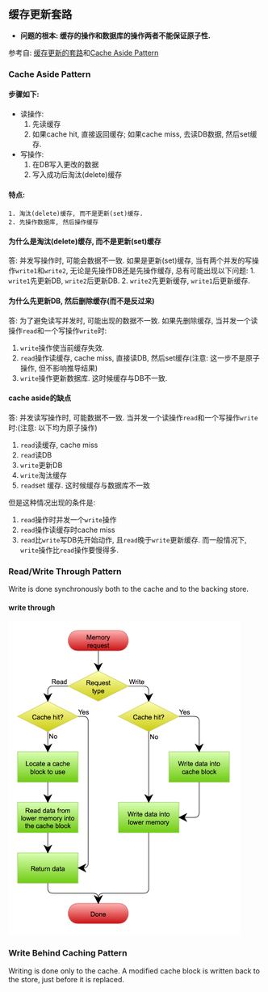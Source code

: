 ## 缓存更新套路

- **问题的根本: 缓存的操作和数据库的操作两者不能保证原子性.**

参考自: [缓存更新的套路](https://coolshell.cn/articles/17416.html)和[Cache Aside Pattern](https://mp.weixin.qq.com/s/7IgtwzGC0i7Qh9iTk99Bww)

### Cache Aside Pattern
#### 步骤如下:
- 读操作:
    1. 先读缓存
    2. 如果cache hit, 直接返回缓存; 如果cache miss, 去读DB数据, 然后set缓存.
- 写操作:
    1. 在DB写入更改的数据
    2. 写入成功后淘汰(delete)缓存

#### 特点: 
    1. 淘汰(delete)缓存, 而不是更新(set)缓存.
    2. 先操作数据库, 然后操作缓存

#### 为什么是淘汰(delete)缓存, 而不是更新(set)缓存
答: 并发写操作时, 可能会数据不一致.
如果是更新(set)缓存, 当有两个并发的写操作```write1```和```write2```, 无论是先操作DB还是先操作缓存, 总有可能出现以下问题:
    1. ```write1```先更新DB, ```write2```后更新DB.
    2. ```write2```先更新缓存, ```write1```后更新缓存.

#### 为什么先更新DB, 然后删除缓存(而不是反过来)
答: 为了避免读写并发时, 可能出现的数据不一致.
如果先删除缓存, 当并发一个读操作```read```和一个写操作```write```时:
1. ```write```操作使当前缓存失效.
2. ```read```操作读缓存, cache miss, 直接读DB, 然后set缓存(注意: 这一步不是原子操作, 但不影响推导结果)
3. ```write```操作更新数据库. 这时候缓存与DB不一致.

#### cache aside的缺点
答: 并发读写操作时, 可能数据不一致.
当并发一个读操作```read```和一个写操作```write```时:(注意: 以下均为原子操作)
1. ```read```读缓存, cache miss
2. ```read```读DB
3. ```write```更新DB
4. ```write```淘汰缓存
5. ```read```set 缓存. 这时候缓存与数据库不一致

但是这种情况出现的条件是:
1. ```read```操作时并发一个```write```操作
2. ```read```操作读缓存时cache miss
3. ```read```比```write```写DB先开始动作, 且```read```晚于```write```更新缓存. 而一般情况下, ```write```操作比```read```操作要慢得多.

### Read/Write Through Pattern
Write is done synchronously both to the cache and to the backing store.
#### write through
![](../_static/mysql/write_through.png)

### Write Behind Caching Pattern
Writing is done only to the cache. A modified cache block is written back to the store, just before it is replaced.